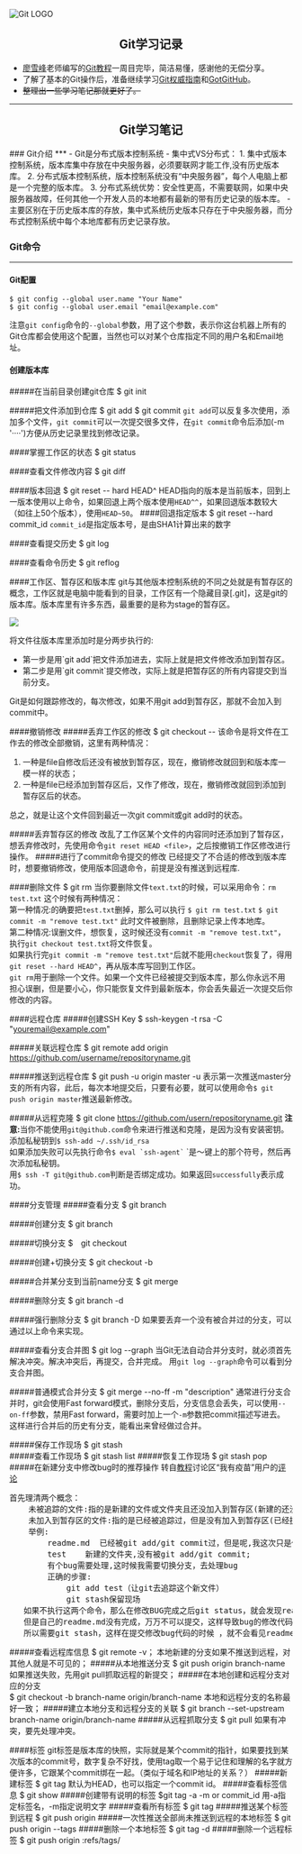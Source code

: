 ![Git LOGO](https://git-scm.com/images/logo@2x.png)

<center><h2>Git学习记录</h2></center>

- [廖雪峰](https://www.liaoxuefeng.com)老师编写的[Git教程](https://www.liaoxuefeng.com/wiki/0013739516305929606dd18361248578c67b8067c8c017b000)一周目完毕，简洁易懂，感谢他的无偿分享。
- 了解了基本的Git操作后，准备继续学习[Git权威指南](http://www.worldhello.net/gotgit/)和[GotGitHub](http://www.worldhello.net/gotgithub/index.html)。
- ~~整理出一些学习笔记那就更好了。~~

***


<center><h2>Git学习笔记</h2></center>
### Git介绍
***
- Git是分布式版本控制系统
- 集中式VS分布式：   
   1. 集中式版本控制系统，版本库集中存放在中央服务器，必须要联网才能工作,没有历史版本库。   
   2. 分布式版本控制系统，版本控制系统没有“中央服务器”，每个人电脑上都是一个完整的版本库。   
   3. 分布式系统优势：安全性更高，不需要联网，如果中央服务器故障，任何其他一个开发人员的本地都有最新的带有历史记录的版本库。
- 主要区别在于历史版本库的存放，集中式系统历史版本只存在于中央服务器，而分布式控制系统中每个本地库都有历史记录存放。

### Git命令
***
   
#### Git配置
    $ git config --global user.name "Your Name"
    $ git config --global user.email "email@example.com"  
注意`git config`命令的`--global`参数，用了这个参数，表示你这台机器上所有的Git仓库都会使用这个配置，当然也可以对某个仓库指定不同的用户名和Email地址。
   

#### 创建版本库
#####在当前目录创建git仓库
    $ git init 
   
#####把文件添加到仓库
    $ git add <file>
    $ git commit
`git add`可以反复多次使用，添加多个文件，`git commit`可以一次提交很多文件，在`git commit`命令后添加(-m '····')方便从历史记录里找到修改记录。
   

####掌握工作区的状态
    $ git status 
    
####查看文件修改内容
    $ git diff

####版本回退
    $ git reset -- hard HEAD^
HEAD指向的版本是当前版本，回到上一版本使用以上命令，如果回退上两个版本使用`HEAD^^`，如果回退版本数较大（如往上50个版本），使用`HEAD~50`。
####回退指定版本
    $ git reset --hard commit_id
`commit_id`是指定版本号，是由SHA1计算出来的数字

####查看提交历史
    $ git log   

####查看命令历史
    $ git reflog

####工作区、暂存区和版本库
git与其他版本控制系统的不同之处就是有暂存区的概念，工作区就是电脑中能看到的目录，工作区有一个隐藏目录[.git]，这是git的版本库。版本库里有许多东西，最重要的是称为stage的暂存区。   

![](https://cdn.liaoxuefeng.com/cdn/files/attachments/001384907702917346729e9afbf4127b6dfbae9207af016000/0)

将文件往版本库里添加时是分两步执行的:<br>
<ul>
<li>第一步是用`git add`把文件添加进去，实际上就是把文件修改添加到暂存区。</li>
<li>第二步是用`git commit`提交修改，实际上就是把暂存区的所有内容提交到当前分支。</li>
</ul>
Git是如何跟踪修改的，每次修改，如果不用git add到暂存区，那就不会加入到commit中。  

####撤销修改
#####丢弃工作区的修改
    $ git checkout -- <file>
该命令是将文件在工作去的修改全部撤销，这里有两种情况：
<ol>
	<li>一种是file自修改后还没有被放到暂存区，现在，撤销修改就回到和版本库一模一样的状态；</li>
	<li>一种是file已经添加到暂存区后，又作了修改，现在，撤销修改就回到添加到暂存区后的状态。</li>
</ol>
总之，就是让这个文件回到最近一次git commit或git add时的状态。

#####丢弃暂存区的修改
改乱了工作区某个文件的内容同时还添加到了暂存区，想丢弃修改时，先使用命令`git reset HEAD <file>`，之后按撤销工作区修改进行操作。
#####进行了commit命令提交的修改
已经提交了不合适的修改到版本库时，想要撤销修改，使用版本回退命令，前提是没有推送到远程库.

####删除文件
    $ git rm <file>
当你要删除文件`text.txt`的时候，可以采用命令：`rm test.txt`
这个时候有两种情况：<br>
第一种情况:的确要把`test.txt`删掉，那么可以执行
    `$ git rm test.txt`
    `$ git commit -m "remove test.txt"`
此时文件被删除，且删除记录上传本地库。<br>
第二种情况:误删文件，想恢复，这时候还没有`commit -m "remove test.txt"`，执行`git checkout test.txt`将文件恢复。<br>
如果执行完`git commit -m "remove test.txt"`后就不能用`checkout`恢复了，得用`git reset --hard HEAD^`，再从版本库写回到工作区。<br>
`git rm`用于删除一个文件。如果一个文件已经被提交到版本库，那么你永远不用担心误删，但是要小心，你只能恢复文件到最新版本，你会丢失最近一次提交后你修改的内容。

####远程仓库
#####创建SSH Key 
    $ ssh-keygen -t rsa -C "youremail@example.com"

#####关联远程仓库
    $ git remote add origin https://github.com/username/repositoryname.git

#####推送到远程仓库
    $ git push -u origin master
-u 表示第一次推送master分支的所有内容，此后，每次本地提交后，只要有必要，就可以使用命令`$ git push origin master`推送最新修改。

#####从远程克隆
    $ git clone https://github.com/usern/repositoryname.git
<strong>注意:</strong>当你不能使用`git@github.com`命令来进行推送和克隆，是因为没有安装密钥。添加私秘钥到`$ ssh-add ~/.ssh/id_rsa`<br>
如果添加失败可以先执行命令<code>$ eval \`ssh-agent\`</code> \`是～键上的那个符号，然后再次添加私秘钥。<br>
用`$ ssh -T git@github.com`判断是否绑定成功。如果返回`successfully`表示成功。


####分支管理
#####查看分支
    $ git branch

#####创建分支
    $ git branch <name>

#####切换分支
    $　git checkout <name>

#####创建+切换分支
    $ git checkout -b <name>

#####合并某分支到当前name分支
    $ git merge <name>

#####删除分支
    $ git branch -d <name>

#####强行删除分支
    $ git branch -D <name>
如果要丢弃一个没有被合并过的分支，可以通过以上命令来实现。

#####查看分支合并图
    $ git log --graph
当Git无法自动合并分支时，就必须首先解决冲突。解决冲突后，再提交，合并完成。
用`git log --graph`命令可以看到分支合并图。

#####普通模式合并分支
    $ git merge --no-ff -m "description" <branchname>
通常进行分支合并时，git会使用Fast forward模式，删除分支后，分支信息会丢失，可以使用`--on-ff`参数，禁用Fast forward，需要时加上一个`-m`参数把commit描述写进去。这样进行合并后的历史有分支，能看出来曾经做过合并。

#####保存工作现场
    $ git stash  
#####查看工作现场
    $ git stash list
#####恢复工作现场 
    $ git stash pop
#####在新建分支中修改bug时的推荐操作
转自[教程](https://www.liaoxuefeng.com/wiki/0013739516305929606dd18361248578c67b8067c8c017b000)讨论区“我有疫苗”用户的[评论](https://www.liaoxuefeng.com/discuss/001409195939432748a2c9fae3846bc98b3c2a547fa321b000/0015444271534391cee28ca27ed474d97b30b2b0ad6b534000)
<pre>
首先理清两个概念：
    未被追踪的文件:指的是新建的文件或文件夹且还没加入到暂存区(新建的还没有被git add)
    未加入到暂存区的文件:指的是已经被追踪过，但是没有加入到暂存区(已经执行过git add/commit的但是这次修改后还没有git add)
    举例:
        readme.md  已经被git add/git commit过，但是呢,我这次只是修改了,而且没有修改完,不能commit;
        test    新建的文件夹,没有被git add/git commit;
        有个bug需要处理,这时候我需要切换分支，去处理bug
        正确的步骤:
            git add test（让git去追踪这个新文件）
            git stash保留现场
   如果不执行这两个命令，那么在修改BUG完成之后git status，就会发现readme.md没有添加到暂存区，同时又多了个test文件,
   但是自己的readme.md没有完成，万万不可以提交，这样导致bug的修改代码也提交不了。
   所以需要git stash，这样在提交修改bug代码的时候 ，就不会看见readme.md 和 test。可以安心提交修改bug的代码。
</pre>

#####查看远程库信息
    $ git remote -v；
本地新建的分支如果不推送到远程，对其他人就是不可见的；
#####从本地推送分支
    $ git push origin branch-name
如果推送失败，先用git pull抓取远程的新提交；
#####在本地创建和远程分支对应的分支\
    $ git checkout -b branch-name origin/branch-name
本地和远程分支的名称最好一致；
#####建立本地分支和远程分支的关联
    $ git branch --set-upstream branch-name origin/branch-name
#####从远程抓取分支
    $ git pull
如果有冲突，要先处理冲突。

####标签
git标签是版本库的快照，实际就是某个commit的指针，如果要找到某次版本的commit号，数字复杂不好找，使用tag取一个易于记住和理解的名字就方便许多，它跟某个commit绑在一起。（类似于域名和IP地址的关系？）
#####新建标签 
    $ git tag<tagname> 
默认为HEAD，也可以指定一个commit id。
#####查看标签信息
    $ git show <tagname>
#####创建带有说明的标签
    $git tag -a <tagname> -m <description> <branchname> or commit_id
用-a指定标签名，-m指定说明文字
#####查看所有标签
    $ git tag
#####推送某个标签到远程
    $ git push origin <tagname>
#####一次性推送全部尚未推送到远程的本地标签
    $ git push origin --tags
#####删除一个本地标签
    $ git tag -d <tagname>
#####删除一个远程标签
    $ git push origin :refs/tags/<tagname>






